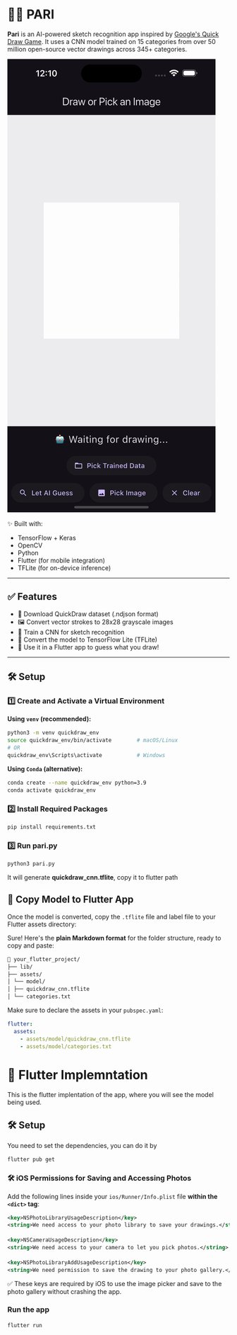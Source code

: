 # 👼🏾 PARI

**Pari** is an AI-powered sketch recognition app inspired by [Google's Quick Draw Game](https://github.com/googlecreativelab/quickdraw-dataset). It uses a CNN model trained on 15 categories from over 50 million open-source vector drawings across 345+ categories.

![Demo GIF](assets/demo.gif)

✨ Built with:

- TensorFlow + Keras
- OpenCV
- Python
- Flutter (for mobile integration)
- TFLite (for on-device inference)

---

## ✅ Features

- 🎨 Download QuickDraw dataset (.ndjson format)
- 🖼️ Convert vector strokes to 28x28 grayscale images
- 🧠 Train a CNN for sketch recognition
- 📱 Convert the model to TensorFlow Lite (TFLite)
- 🚀 Use it in a Flutter app to guess what you draw!

---

## 🛠️ Setup

### 1️⃣ Create and Activate a Virtual Environment

**Using `venv` (recommended):**

```bash
python3 -m venv quickdraw_env
source quickdraw_env/bin/activate        # macOS/Linux
# OR
quickdraw_env\Scripts\activate           # Windows
```

**Using `Conda` (alternative):**

```bash
conda create --name quickdraw_env python=3.9
conda activate quickdraw_env
```

### 2️⃣ Install Required Packages

```bash
pip install requirements.txt
```

### 3️⃣ Run pari.py

```bash
python3 pari.py
```

It will generate **quickdraw_cnn.tflite**, copy it to flutter path

## 📲 Copy Model to Flutter App

Once the model is converted, copy the `.tflite` file and label file to your Flutter assets directory:

Sure! Here's the **plain Markdown format** for the folder structure, ready to copy and paste:

```markdown
📁 your_flutter_project/
├── lib/
├── assets/
│ └── model/
│ ├── quickdraw_cnn.tflite
│ └── categories.txt
```

Make sure to declare the assets in your `pubspec.yaml`:

```yaml
flutter:
  assets:
    - assets/model/quickdraw_cnn.tflite
    - assets/model/categories.txt
```

# 🧠 Flutter Implemntation

This is the flutter implentation of the app, where you will see the model being used.

## 🛠️ Setup

You need to set the dependencies, you can do it by

```bash
flutter pub get
```

### 🛠️ iOS Permissions for Saving and Accessing Photos

Add the following lines inside your `ios/Runner/Info.plist` file **within the `<dict>` tag**:

```xml
<key>NSPhotoLibraryUsageDescription</key>
<string>We need access to your photo library to save your drawings.</string>

<key>NSCameraUsageDescription</key>
<string>We need access to your camera to let you pick photos.</string>

<key>NSPhotoLibraryAddUsageDescription</key>
<string>We need permission to save the drawing to your photo gallery.</string>
```

✅ These keys are required by iOS to use the image picker and save to the photo gallery without crashing the app.

### Run the app

```bash
flutter run
```
